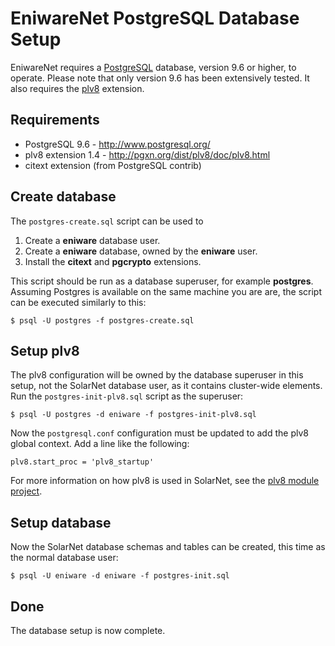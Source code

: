 # EniwareNet PostgreSQL Database Setup

EniwareNet requires a [PostgreSQL][pgsql] database, version 9.6 or higher, to
operate. Please note that only version 9.6 has been extensively tested. It also
requires the [plv8][plv8] extension.

## Requirements

 * PostgreSQL 9.6 - http://www.postgresql.org/
 * plv8 extension 1.4 - http://pgxn.org/dist/plv8/doc/plv8.html
 * citext extension (from PostgreSQL contrib)

## Create database

The `postgres-create.sql` script can be used to

 1. Create a **eniware** database user.
 2. Create a **eniware** database, owned by the **eniware** user.
 3. Install the **citext** and **pgcrypto** extensions.

This script should be run as a database superuser, for example **postgres**.
Assuming Postgres is available on the same machine you are are, the script can
be executed similarly to this:

```shell
$ psql -U postgres -f postgres-create.sql
```


## Setup plv8

The plv8 configuration will be owned by the database superuser in this setup,
not the SolarNet database user, as it contains cluster-wide elements. Run the
`postgres-init-plv8.sql` script as the superuser:

```shell
$ psql -U postgres -d eniware -f postgres-init-plv8.sql
```

Now the `postgresql.conf` configuration must be updated to add the plv8 global
context. Add a line like the following:

	plv8.start_proc = 'plv8_startup'

For more information on how plv8 is used in SolarNet, see the [plv8 module
project][plv8-proj].

## Setup database

Now the SolarNet database schemas and tables can be created, this time as the
normal database user:

```shell
$ psql -U eniware -d eniware -f postgres-init.sql
```

## Done

The database setup is now complete.

  [pgsql]: http://www.postgresql.org/
  [plv8]: http://pgxn.org/dist/plv8/doc/plv8.html
  [plv8-proj]: plv8/
